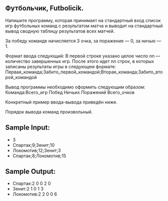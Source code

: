 ## Футбольчик, Futbolicik.
Напишите программу, которая принимает на стандартный вход список игр футбольных команд с результатом матча и выводит на стандартный вывод сводную таблицу результатов всех матчей.

За победу команде начисляется 3 очка, за поражение — 0, за ничью — 1.

Формат ввода следующий:
В первой строке указано целое число nn — количество завершенных игр.
После этого идет nn строк, в которых записаны результаты игры в следующем формате:
Первая_команда;Забито_первой_командой;Вторая_команда;Забито_второй_командой

Вывод программы необходимо оформить следующим образом:
Команда:Всего_игр Побед Ничьих Поражений Всего_очков

Конкретный пример ввода-вывода приведён ниже.

Порядок вывода команд произвольный.

## Sample Input:

* 3
* Спартак;9;Зенит;10
* Локомотив;12;Зенит;3
* Спартак;8;Локомотив;15

## Sample Output:

* Спартак:2 0 0 2 0
* Зенит:2 1 0 1 3
* Локомотив:2 2 0 0 6
